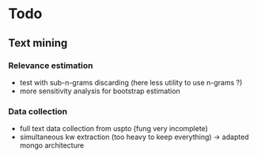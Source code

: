 
# Todo

## Text mining

### Relevance estimation
 
 * test with sub-n-grams discarding (here less utility to use n-grams ?)
 * more sensitivity analysis for bootstrap estimation

### Data collection

 * full text data collection from uspto (fung very incomplete)
 * simultaneous kw extraction (too heavy to keep everything) -> adapted mongo architecture


